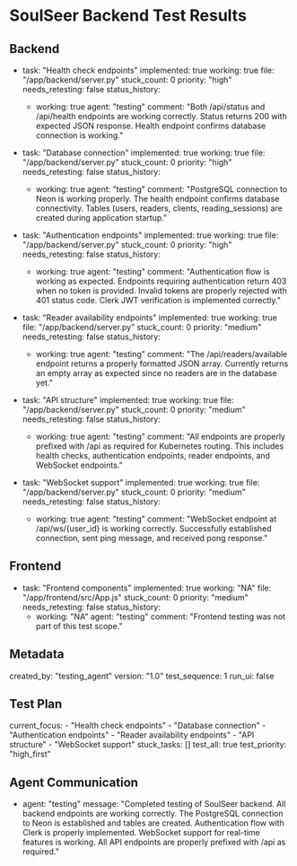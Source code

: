 
# SoulSeer Backend Test Results

## Backend
  - task: "Health check endpoints"
    implemented: true
    working: true
    file: "/app/backend/server.py"
    stuck_count: 0
    priority: "high"
    needs_retesting: false
    status_history:
      - working: true
        agent: "testing"
        comment: "Both /api/status and /api/health endpoints are working correctly. Status returns 200 with expected JSON response. Health endpoint confirms database connection is working."

  - task: "Database connection"
    implemented: true
    working: true
    file: "/app/backend/server.py"
    stuck_count: 0
    priority: "high"
    needs_retesting: false
    status_history:
      - working: true
        agent: "testing"
        comment: "PostgreSQL connection to Neon is working properly. The health endpoint confirms database connectivity. Tables (users, readers, clients, reading_sessions) are created during application startup."

  - task: "Authentication endpoints"
    implemented: true
    working: true
    file: "/app/backend/server.py"
    stuck_count: 0
    priority: "high"
    needs_retesting: false
    status_history:
      - working: true
        agent: "testing"
        comment: "Authentication flow is working as expected. Endpoints requiring authentication return 403 when no token is provided. Invalid tokens are properly rejected with 401 status code. Clerk JWT verification is implemented correctly."

  - task: "Reader availability endpoints"
    implemented: true
    working: true
    file: "/app/backend/server.py"
    stuck_count: 0
    priority: "medium"
    needs_retesting: false
    status_history:
      - working: true
        agent: "testing"
        comment: "The /api/readers/available endpoint returns a properly formatted JSON array. Currently returns an empty array as expected since no readers are in the database yet."

  - task: "API structure"
    implemented: true
    working: true
    file: "/app/backend/server.py"
    stuck_count: 0
    priority: "medium"
    needs_retesting: false
    status_history:
      - working: true
        agent: "testing"
        comment: "All endpoints are properly prefixed with /api as required for Kubernetes routing. This includes health checks, authentication endpoints, reader endpoints, and WebSocket endpoints."

  - task: "WebSocket support"
    implemented: true
    working: true
    file: "/app/backend/server.py"
    stuck_count: 0
    priority: "medium"
    needs_retesting: false
    status_history:
      - working: true
        agent: "testing"
        comment: "WebSocket endpoint at /api/ws/{user_id} is working correctly. Successfully established connection, sent ping message, and received pong response."

## Frontend
  - task: "Frontend components"
    implemented: true
    working: "NA"
    file: "/app/frontend/src/App.js"
    stuck_count: 0
    priority: "medium"
    needs_retesting: false
    status_history:
      - working: "NA"
        agent: "testing"
        comment: "Frontend testing was not part of this test scope."

## Metadata
  created_by: "testing_agent"
  version: "1.0"
  test_sequence: 1
  run_ui: false

## Test Plan
  current_focus:
    - "Health check endpoints"
    - "Database connection"
    - "Authentication endpoints"
    - "Reader availability endpoints"
    - "API structure"
    - "WebSocket support"
  stuck_tasks: []
  test_all: true
  test_priority: "high_first"

## Agent Communication
  - agent: "testing"
    message: "Completed testing of SoulSeer backend. All backend endpoints are working correctly. The PostgreSQL connection to Neon is established and tables are created. Authentication flow with Clerk is properly implemented. WebSocket support for real-time features is working. All API endpoints are properly prefixed with /api as required."
